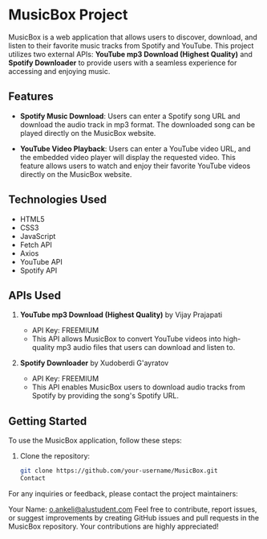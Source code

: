 # MusicBox Project

MusicBox is a web application that allows users to discover, download, and listen to their favorite music tracks from Spotify and YouTube. This project utilizes two external APIs: **YouTube mp3 Download (Highest Quality)** and **Spotify Downloader** to provide users with a seamless experience for accessing and enjoying music.

## Features

- **Spotify Music Download**: Users can enter a Spotify song URL and download the audio track in mp3 format. The downloaded song can be played directly on the MusicBox website.

- **YouTube Video Playback**: Users can enter a YouTube video URL, and the embedded video player will display the requested video. This feature allows users to watch and enjoy their favorite YouTube videos directly on the MusicBox website.

## Technologies Used

- HTML5
- CSS3
- JavaScript
- Fetch API
- Axios
- YouTube API
- Spotify API

## APIs Used

1. **YouTube mp3 Download (Highest Quality)** by Vijay Prajapati
   - API Key: FREEMIUM
   - This API allows MusicBox to convert YouTube videos into high-quality mp3 audio files that users can download and listen to.

2. **Spotify Downloader** by Xudoberdi G'ayratov
   - API Key: FREEMIUM
   - This API enables MusicBox users to download audio tracks from Spotify by providing the song's Spotify URL.

## Getting Started

To use the MusicBox application, follow these steps:

1. Clone the repository:
   ```sh
   git clone https://github.com/your-username/MusicBox.git
   Contact
For any inquiries or feedback, please contact the project maintainers:

Your Name: o.ankeli@alustudent.com
Feel free to contribute, report issues, or suggest improvements by creating GitHub issues and pull requests in the MusicBox repository. Your contributions are highly appreciated!


